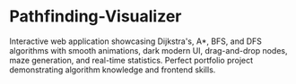 # Pathfinding-Visualizer
 Interactive web application showcasing Dijkstra's, A*, BFS, and DFS algorithms with smooth animations, dark modern UI, drag-and-drop nodes, maze generation, and real-time statistics. Perfect portfolio project demonstrating algorithm knowledge and frontend skills.
